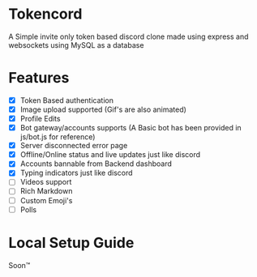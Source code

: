 # Tokencord
A Simple invite only token based discord clone made using express and websockets using MySQL as a database

# Features
- [x] Token Based authentication
- [x] Image upload supported (Gif's are also animated)
- [x] Profile Edits
- [x] Bot gateway/accounts supports (A Basic bot has been provided in js/bot.js for reference)
- [x] Server disconnected error page
- [x] Offline/Online status and live updates just like discord
- [x] Accounts bannable from Backend dashboard
- [x] Typing indicators just like discord
- [ ] Videos support
- [ ] Rich Markdown
- [ ] Custom Emoji's
- [ ] Polls

# Local Setup Guide
Soon™️

